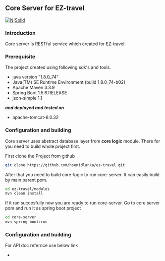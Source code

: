 ## Core Server for EZ-travel

[![N|Solid](http://i.imgur.com/onfjH4w.jpg)](https://nodesource.com/products/nsolid)


### Introduction

Core server is RESTful service which created for EZ-travel 

### Prerequisite
The project created using following sdk's and tools.
  - java version "1.8.0_74"
  - Java(TM) SE Runtime Environment (build 1.8.0_74-b02)
  - Apache Maven 3.3.9
  - Spring Boot 1.5.6.RELEASE
  - json-simple 1.1
  
**_and deployed and tested on_**
  - apache-tomcat-8.0.32
  
### Configuration and building
Core server uses abstract database layer from **core logic** module. There for you need to build whole project first. 

First clone the Project from github
```sh
git clone https://github.com/hsenidlanka/ez-travel.git

```

After that you need to build core-logic to run core-server.
It can easily build by main parent pom. 

```sh
cd ez-travel/modules
mvn clean install
```
If it ran succesfully now you are ready to run core-server.
Go to core server pom and run it as spring boot project
```sh
cd core-server
mvn spring-boot:run
```

### Configuration and building

For API doc refernce use below link

*

